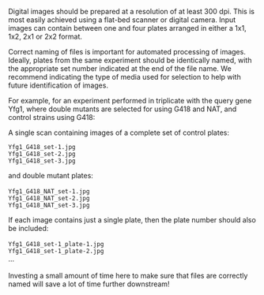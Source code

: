 Digital images should be prepared at a resolution of at least 300 dpi. This is most easily achieved using a flat-bed scanner or digital camera. Input images can contain between one and four plates arranged in either a 1x1, 1x2, 2x1 or 2x2 format.

Correct naming of files is important for automated processing of images. Ideally, plates from the same experiment should be identically named, with the appropriate set number indicated at the end of the file name. We recommend indicating the type of media used for selection to help with future identification of images.

For example, for an experiment performed in triplicate with the query gene Yfg1, where double mutants are selected for using G418 and NAT, and control strains using G418:

A single scan containing images of a complete set of control plates:

`Yfg1_G418_set-1.jpg`<br>
<code>Yfg1_G418_set-2.jpg</code><br>
<code>Yfg1_G418_set-3.jpg</code><br>

and double mutant plates:<br>
<br>
<code>Yfg1_G418_NAT_set-1.jpg</code><br>
<code>Yfg1_G418_NAT_set-2.jpg</code><br>
<code>Yfg1_G418_NAT_set-3.jpg</code><br>

If each image contains just a single plate, then the plate number should also be included:<br>
<br>
<code>Yfg1_G418_set-1_plate-1.jpg</code><br>
<code>Yfg1_G418_set-1_plate-2.jpg</code><br>
...<br>
<br>
Investing a small amount of time here to make sure that files are correctly named will save a lot of time further downstream!